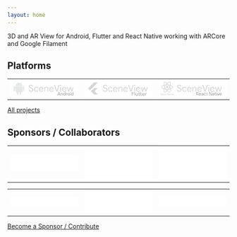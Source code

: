 ```yaml
---
layout: home
---
```

3D and AR View for Android, Flutter and React Native working with ARCore and Google Filament

## Platforms

|   |   |   |
| - | - | - |
| [![Logo SceneView Android](/images/repos/android/logo_link.png)](https://github.com/SceneView/sceneview-android) | [![Logo SceneView Flutter](/images/repos/flutter/logo_link.png)](https://github.com/SceneView/sceneview-flutter) | [![Logo SceneView React Native](/images/repos/react-native/logo_link.png)](https://github.com/SceneView/sceneform-reactnative) |

[All projects](https://github.com/SceneView)

## Sponsors / Collaborators

|   |   |   |
| - | - | - |
| [![Logo Yembo](/images/sponsors/yembo.png)](https://www.yembo.ai) | [![Logo DigitalMate](/images/sponsors/digitalmate.png)](https://www.digitalmate.fr/) | [![Logo Netpipe](/images/sponsors/netpipe.png)](https://www.netpipe.io/) |

|   |   |   |
| - | - | - |
| [![Logo DCode](/images/sponsors/dcode.png)](https://www.dcode.eu/) | [![Logo Sber](/images/sponsors/sber.png)](https://sbercode.tech/arvr-lab/) | [![Logo Megaverse](/images/sponsors/megaverse.png)](https://www.megaverse.co/) |

[Become a Sponsor / Contribute](/contribute)